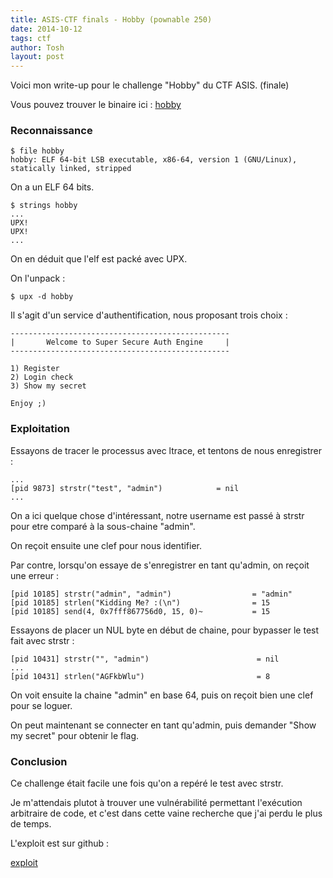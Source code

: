 ```yaml
---
title: ASIS-CTF finals - Hobby (pownable 250)
date: 2014-10-12
tags: ctf
author: Tosh
layout: post
---
```



Voici mon write-up pour le challenge "Hobby" du CTF ASIS. (finale)

Vous pouvez trouver le binaire ici : [hobby](https://repo.t0x0sh.org/ctf/2014-asis_finals/hobby_8524ad2ae5fde9a43d7e6b1956c8099b)

### Reconnaissance

```
$ file hobby
hobby: ELF 64-bit LSB executable, x86-64, version 1 (GNU/Linux), statically linked, stripped
```

On a un ELF 64 bits.

```
$ strings hobby
...
UPX!
UPX!
...
```

On en déduit que l'elf est packé avec UPX.

On l'unpack :

```
$ upx -d hobby
```

Il s'agit d'un service d'authentification, nous proposant trois choix :

```
-------------------------------------------------
|       Welcome to Super Secure Auth Engine     |
-------------------------------------------------

1) Register
2) Login check
3) Show my secret

Enjoy ;)
```

### Exploitation

Essayons de tracer le processus avec ltrace, et tentons de nous enregistrer :

```
...
[pid 9873] strstr("test", "admin")            = nil
...
```

On a ici quelque chose d'intéressant, notre username est passé à strstr pour etre comparé à la sous-chaine "admin".

On reçoit ensuite une clef pour nous identifier.


Par contre, lorsqu'on essaye de s'enregistrer en tant qu'admin, on reçoit une erreur :

```
[pid 10185] strstr("admin", "admin")                  = "admin"
[pid 10185] strlen("Kidding Me? :(\n")                = 15
[pid 10185] send(4, 0x7fff867756d0, 15, 0)~           = 15
```

Essayons de placer un NUL byte en début de chaine, pour bypasser le test fait avec strstr :

```
[pid 10431] strstr("", "admin")                        = nil
...
[pid 10431] strlen("AGFkbWlu")                         = 8
```

On voit ensuite la chaine "admin" en base 64, puis on reçoit bien une clef pour se loguer.

On peut maintenant se connecter en tant qu'admin, puis demander "Show my secret" pour obtenir le flag.


### Conclusion

Ce challenge était facile une fois qu'on a repéré le test avec strstr.

Je m'attendais plutot à trouver une vulnérabilité permettant l'exécution arbitraire de code, et c'est dans cette vaine recherche que j'ai perdu le plus de temps.

L'exploit est sur github :

[exploit](https://github.com/t00sh/ctf/blob/master/2014/asis-finals/hobby.pl)